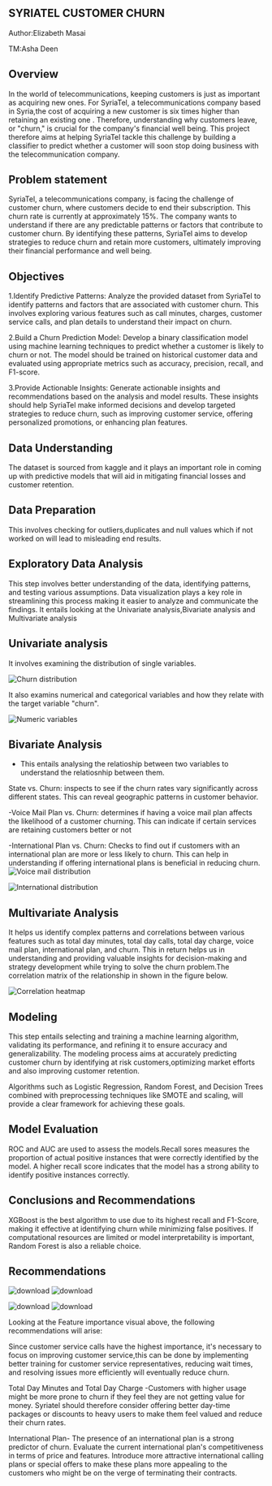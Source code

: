 ## SYRIATEL CUSTOMER CHURN
Author:Elizabeth Masai

TM:Asha Deen

## Overview 

In the world of telecommunications, keeping customers is just as important as acquiring new ones. For SyriaTel, a telecommunications company based in Syria,the cost of acquiring a new customer is six times higher than retaining an existing one . Therefore, understanding why customers leave, or "churn," is crucial for the company's financial well being. This project therefore aims at helping SyriaTel tackle this challenge by building a classifier to predict whether a customer will soon stop doing business with the telecommunication company.

## Problem statement

SyriaTel, a telecommunications company, is facing the challenge of customer churn, where customers decide to end their subscription. This churn rate is currently at approximately 15%. The company wants to understand if there are any predictable patterns or factors that contribute to customer churn. By identifying these patterns, SyriaTel aims to develop strategies to reduce churn and retain more customers, ultimately improving their financial performance and well being.

## Objectives

1.Identify Predictive Patterns: Analyze the provided dataset from SyriaTel to identify patterns and factors that are associated with customer churn. This involves exploring various features such as call minutes, charges, customer service calls, and plan details to understand their impact on churn.

2.Build a Churn Prediction Model: Develop a binary classification model using machine learning techniques to predict whether a customer is likely to churn or not. The model should be trained on historical customer data and evaluated using appropriate metrics such as accuracy, precision, recall, and F1-score.

3.Provide Actionable Insights: Generate actionable insights and recommendations based on the analysis and model results. These insights should help SyriaTel make informed decisions and develop targeted strategies to reduce churn, such as improving customer service, offering personalized promotions, or enhancing plan features.

## Data Understanding

The dataset is sourced from kaggle and it plays an important role in  coming up with predictive models that will aid in mitigating financial losses and customer retention.

## Data Preparation

This involves checking for outliers,duplicates and null values which if not worked on will lead to misleading end results.

## Exploratory Data Analysis

 This step involves better understanding of the data, identifying patterns, and testing various assumptions. Data visualization plays a key role in streamlining this process making it easier to analyze and communicate the findings.
It entails looking at the Univariate analysis,Bivariate analysis and Multivariate analysis

## Univariate analysis 
It involves examining the distribution of single variables.
 
![Churn distribution](https://github.com/ElizabethMasai/SyriaTel-Customer-Churn-Project/assets/150329461/df53a8c6-689d-48cd-8af8-e0e49097f536)

It also examins numerical and categorical variables and how they relate with the target variable "churn".


![Numeric variables](https://github.com/ElizabethMasai/SyriaTel-Customer-Churn-Project/assets/150329461/14ec4b41-5f01-433f-8239-d3658ca4a421)

## Bivariate Analysis

- This entails analysing the relatioship between two variables to understand the relatiosnhip between them.

State vs. Churn: inspects to see if the churn rates vary significantly across different states. This can reveal geographic patterns in customer behavior.

-Voice Mail Plan vs. Churn: determines if having a voice mail plan affects the likelihood of a customer churning. This can indicate if certain services are retaining customers better or not

-International Plan vs. Churn: Checks to find out if customers with an international plan are more or less likely to churn. This can help in understanding if offering international plans is beneficial in reducing churn.
![Voice mail distribution](https://github.com/ElizabethMasai/SyriaTel-Customer-Churn-Project/assets/150329461/5bbaff29-4538-453c-b566-bc426d008718)




![International distribution](https://github.com/ElizabethMasai/SyriaTel-Customer-Churn-Project/assets/150329461/a3aad26e-16f1-484a-89e2-2939f8f27f33)


## Multivariate Analysis

 It helps us identify complex patterns and correlations between various features such as total day minutes, total day calls, total day charge, voice mail plan, international plan, and churn. This in return helps us in understanding and providing valuable insights for decision-making and strategy development while trying to solve the churn problem.The correlation matrix of the relationship in shown in the figure below.
 
![Correlation heatmap](https://github.com/ElizabethMasai/SyriaTel-Customer-Churn-Project/assets/150329461/0cb2ae82-afeb-4bc4-a47b-8611df93a6a1)

## Modeling

This step entails selecting and training a machine learning algorithm, validating its performance, and refining it to ensure accuracy and generalizability. The modeling process aims at accurately predicting customer churn by identifying at risk customers,optimizing market efforts and also improving customer retention.

Algorithms such as Logistic Regression, Random Forest, and Decision Trees combined with preprocessing techniques like SMOTE and scaling, will provide a clear framework for achieving these goals.

## Model Evaluation

ROC and AUC are used to assess the models.Recall sores measures the proportion of actual positive instances that were correctly identified by the model. A higher recall score indicates that the model has a strong ability to identify positive instances correctly.

##  Conclusions and Recommendations 
XGBoost is the best algorithm to use due to its highest recall and F1-Score, making it effective at identifying churn while minimizing false positives. If computational resources are limited or model interpretability is important, Random Forest is also a reliable choice.


## Recommendations



![download](https://github.com/ElizabethMasai/SyriaTel-Customer-Churn-Project/assets/150329461/4e2d13b5-3962-48fd-8e9e-8d61fa0d7523)
![download](https://github.com/ElizabethMasai/SyriaTel-Customer-Churn-Project/assets/150329461/4e2d13b5-3962-48fd-8e9e-8d61fa0d7523)

![download](https://github.com/ElizabethMasai/SyriaTel-Customer-Churn-Project/assets/150329461/3fc7b58c-9a86-4c11-beca-719f63d605c8)
![download](https://github.com/ElizabethMasai/SyriaTel-Customer-Churn-Project/assets/150329461/3fc7b58c-9a86-4c11-beca-719f63d605c8)


Looking at the Feature importance visual above, the following recommendations will arise:

Since customer service calls have the highest importance, it's necessary to focus on improving customer service,this can be done by implementing better training for customer service representatives, reducing wait times, and resolving issues more efficiently will eventually reduce churn.

Total Day Minutes and Total Day Charge -Customers with higher usage might be more prone to churn if they feel they are not getting value for money. Syriatel should therefore consider offering better day-time packages or discounts to heavy users to make them feel valued and reduce their churn rates.

International Plan- The presence of an international plan is a strong predictor of churn. Evaluate the current international plan's competitiveness in terms of price and features. Introduce more attractive international calling plans or special offers to make these plans more appealing to the customers who might be on the verge of terminating their contracts.

 


